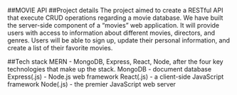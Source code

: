 ##MOVIE API
##Project details
The project aimed to create a RESTful API that execute CRUD operations regarding a movie database. We have built the server-side component of a “movies” web application. It will provide users with access to information about different movies, directors, and genres. Users will be able to sign up, update their personal information, and create a list of their favorite movies.

##Tech stack
MERN - MongoDB, Express, React, Node, after the four key technologies that make up the stack. MongoDB - document database Express(.js) - Node.js web framework React(.js) - a client-side JavaScript framework Node(.js) - the premier JavaScript web server
